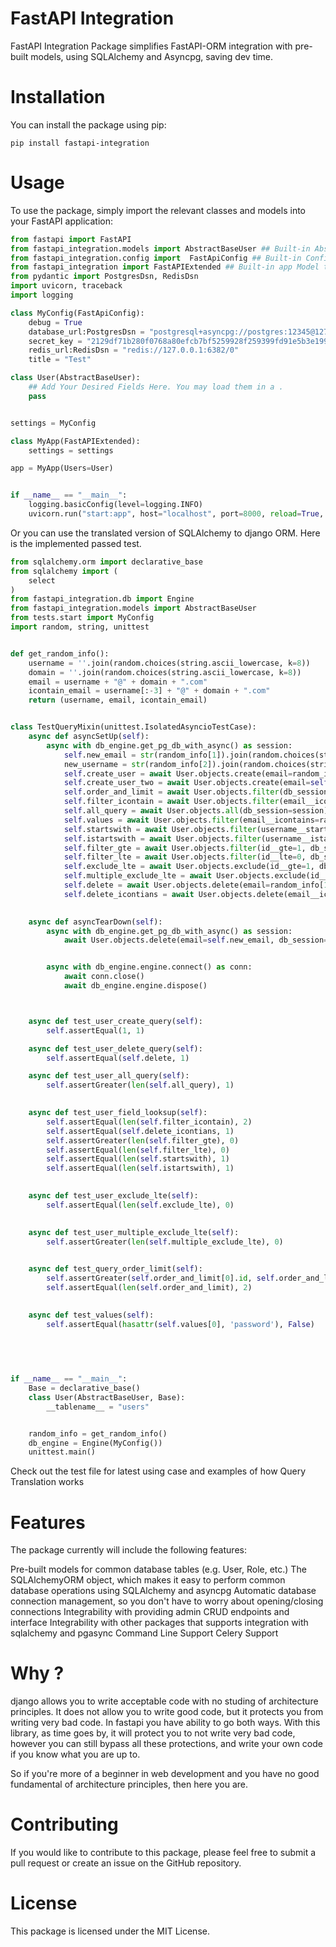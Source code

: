 # FastAPI Integration
FastAPI Integration Package simplifies FastAPI-ORM integration with pre-built models, using SQLAlchemy and Asyncpg, saving dev time.

# Installation
You can install the package using pip:
```
pip install fastapi-integration
```

# Usage
To use the package, simply import the relevant classes and models into your FastAPI application:

```python
from fastapi import FastAPI
from fastapi_integration.models import AbstractBaseUser ## Built-in AbstractBaseUser  Model
from fastapi_integration.config import  FastApiConfig ## Built-in Config Model
from fastapi_integration import FastAPIExtended ## Built-in app Model that has all functionality supported
from pydantic import PostgresDsn, RedisDsn
import uvicorn, traceback
import logging

class MyConfig(FastApiConfig):
    debug = True
    database_url:PostgresDsn = "postgresql+asyncpg://postgres:12345@127.0.0.1:5432/test"   # Postgres Database URL
    secret_key = "2129df71b280f0768a80efcb7bf5259928f259399fd91e5b3e19991ce8806gp2"        # A Random Secret Key
    redis_url:RedisDsn = "redis://127.0.0.1:6382/0"                                        # Redis Database URL
    title = "Test"                                                                         # Website Title

class User(AbstractBaseUser):
    ## Add Your Desired Fields Here. You may load them in a .
    pass


settings = MyConfig

class MyApp(FastAPIExtended):
    settings = settings

app = MyApp(Users=User)


if __name__ == "__main__":
    logging.basicConfig(level=logging.INFO)
    uvicorn.run("start:app", host="localhost", port=8000, reload=True, workers=1)
```



Or you can use the translated version of SQLAlchemy to django ORM. Here is the implemented passed test.

```python
from sqlalchemy.orm import declarative_base
from sqlalchemy import (
    select
)
from fastapi_integration.db import Engine
from fastapi_integration.models import AbstractBaseUser
from tests.start import MyConfig
import random, string, unittest


def get_random_info():
    username = ''.join(random.choices(string.ascii_lowercase, k=8))    
    domain = ''.join(random.choices(string.ascii_lowercase, k=8))    
    email = username + "@" + domain + ".com"
    icontain_email = username[:-3] + "@" + domain + ".com"
    return (username, email, icontain_email)


class TestQueryMixin(unittest.IsolatedAsyncioTestCase):
    async def asyncSetUp(self):
        async with db_engine.get_pg_db_with_async() as session:
            self.new_email = str(random_info[1]).join(random.choices(string.ascii_lowercase, k=2))
            new_username = str(random_info[2]).join(random.choices(string.ascii_lowercase, k=2))
            self.create_user = await User.objects.create(email=random_info[1], username=random_info[0], password="testpassword", db_session=session)
            self.create_user_two = await User.objects.create(email=self.new_email, username=new_username, password="testpassword", db_session=session)
            self.order_and_limit = await User.objects.filter(db_session=session, id__gte=2, order_by="-id", limit=2)
            self.filter_icontain = await User.objects.filter(email__icontains=random_info[2][:2], db_session=session)
            self.all_query = await User.objects.all(db_session=session)
            self.values = await User.objects.filter(email__icontains=random_info[2][:2], db_session=session, values_fields=("id", "email"))
            self.startswith = await User.objects.filter(username__startswith=random_info[1][:3], db_session=session)
            self.istartswith = await User.objects.filter(username__istartswith=random_info[1][:3].upper(), db_session=session)
            self.filter_gte = await User.objects.filter(id__gte=1, db_session=session)
            self.filter_lte = await User.objects.filter(id__lte=0, db_session=session)
            self.exclude_lte = await User.objects.exclude(id__gte=1, db_session=session)
            self.multiple_exclude_lte = await User.objects.exclude(id__gte=500, email="", db_session=session)
            self.delete = await User.objects.delete(email=random_info[1], db_session=session)
            self.delete_icontians = await User.objects.delete(email__icontains=random_info[2][:2], db_session=session)

            
    async def asyncTearDown(self):                     
        async with db_engine.get_pg_db_with_async() as session:  
            await User.objects.delete(email=self.new_email, db_session=session)


        async with db_engine.engine.connect() as conn:
            await conn.close()
            await db_engine.engine.dispose()



    async def test_user_create_query(self):
        self.assertEqual(1, 1)

    async def test_user_delete_query(self):
        self.assertEqual(self.delete, 1)

    async def test_user_all_query(self):
        self.assertGreater(len(self.all_query), 1)
    

    async def test_user_field_looksup(self):
        self.assertEqual(len(self.filter_icontain), 2)    
        self.assertEqual(self.delete_icontians, 1)    
        self.assertGreater(len(self.filter_gte), 0)    
        self.assertEqual(len(self.filter_lte), 0)    
        self.assertEqual(len(self.startswith), 1)    
        self.assertEqual(len(self.istartswith), 1)
    

    async def test_user_exclude_lte(self):
        self.assertEqual(len(self.exclude_lte), 0)
    

    async def test_user_multiple_exclude_lte(self):
        self.assertGreater(len(self.multiple_exclude_lte), 0)
        

    async def test_query_order_limit(self):
        self.assertGreater(self.order_and_limit[0].id, self.order_and_limit[1].id)
        self.assertEqual(len(self.order_and_limit), 2)
    

    async def test_values(self):
        self.assertEqual(hasattr(self.values[0], 'password'), False)
    
    
    


if __name__ == "__main__":
    Base = declarative_base()
    class User(AbstractBaseUser, Base):
        __tablename__ = "users"


    random_info = get_random_info()
    db_engine = Engine(MyConfig())
    unittest.main()
```

Check out the test file for latest using case and examples of how Query Translation works



# Features
The package currently will include the following features:

Pre-built models for common database tables (e.g. User, Role, etc.)
The SQLAlchemyORM object, which makes it easy to perform common database operations using SQLAlchemy and asyncpg
Automatic database connection management, so you don't have to worry about opening/closing connections
Integrability with providing admin CRUD endpoints and interface
Integrability with other packages that supports integration with sqlalchemy and pgasync
Command Line Support
Celery Support


# Why ?
django allows you to write acceptable code with no studing of architecture principles. 
It does not allow you to write good code, but it protects you from writing very bad code. In fastapi you have ability to go both ways.
With this library, as time goes by, it will protect you to not write very bad code, however you can still bypass all these protections, and write your own code if you know what you are up to.

So if you're more of a beginner in web development and you have no good fundamental of architecture principles, then here you are. 


# Contributing
If you would like to contribute to this package, please feel free to submit a pull request or create an issue on the GitHub repository.

# License
This package is licensed under the MIT License.
